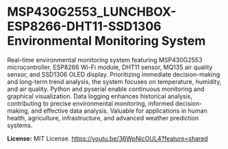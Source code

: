 # MSP430G2553_LUNCHBOX-ESP8266-DHT11-SSD1306 Environmental Monitoring System

Real-time environmental monitoring system featuring MSP430G2553 microcontroller, 
ESP8266 Wi-Fi module, DHT11 sensor, MQ135 air quality sensor, and SSD1306 OLED display. 
Prioritizing immediate decision-making and long-term trend analysis, the system focuses 
on temperature, humidity, and air quality. Python and pyserial enable continuous monitoring 
and graphical visualization. Data logging enhances historical analysis, contributing to precise
environmental monitoring, informed decision-making, and effective data analysis. Valuable 
for applications in human health, agriculture, infrastructure, and advanced weather prediction systems.

**License:** MIT License.
https://youtu.be/36WpNicOUL4?feature=shared
